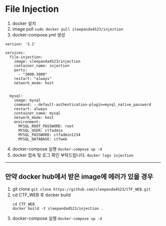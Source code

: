 # File Injection 
1. docker 설치
2. image pull
	`sudo docker pull sleepanda4523/injection`
3. docker-compose.yml 생성
```
version: '3.1'

services:
  file-injection: 
    image: sleepanda4523/injection 
    container_name: injection 
    ports: 
      - "3000:3000"
    restart: "always"
    network_mode: host
  
    
  mysql:
    image: mysql
    command: --default-authentication-plugin=mysql_native_password
    restart: always
    container_name: mysql
    network_mode: host
    environment:
      MYSQL_ROOT_PASSWORD: root
      MYSQL_USER: ctfadmin
      MYSQL_PASSWORD: ctfadmin1234
      MYSQL_DATABASE: ctfweb
```
4. docker-compose 실행
  `docker-compose up -d`
5. docker 접속 및 로그 확인 부탁드립니다.
  `docker logs injection`
------------------------------------  
## 만약 docker hub에서 받은 image에 에러가 있을 경우
1. git clone
	`git clone https://github.com/sleepanda4523/CTF_WEB.git`
2. cd CTF_WEB 후 docker build
	```
	cd CTF_WEB
	docker build -t sleepanda4523/injection .
	```
3. docker-compose 실행
	`docker-compose up -d`
